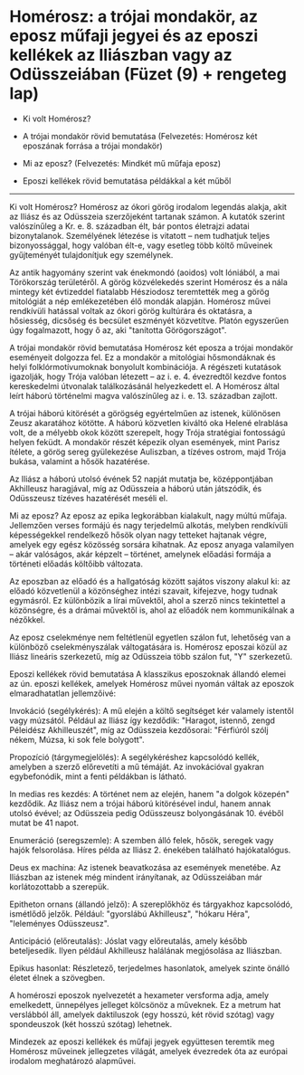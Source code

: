 # Homérosz: a trójai mondakör, az eposz műfaji jegyei és az eposzi kellékek az Iliászban vagy az Odüsszeiában (Füzet (9) + rengeteg lap)

- Ki volt Homérosz?

- A trójai mondakör rövid bemutatása (Felvezetés: Homérosz két eposzának forrása a trójai mondakör)

- Mi az eposz? (Felvezetés: Mindkét mű műfaja eposz)

- Eposzi kellékek rövid bemutatása példákkal a két műből

---

Ki volt Homérosz?
Homérosz az ókori görög irodalom legendás alakja, akit az Iliász és az Odüsszeia szerzőjeként tartanak számon. A kutatók szerint valószínűleg a Kr. e. 8. században élt, bár pontos életrajzi adatai bizonytalanok. Személyének létezése is vitatott – nem tudhatjuk teljes bizonyossággal, hogy valóban élt-e, vagy esetleg több költő műveinek gyűjteményét tulajdonítjuk egy személynek.

Az antik hagyomány szerint vak énekmondó (aoidos) volt Ióniából, a mai Törökország területéről. A görög közvélekedés szerint Homérosz és a nála mintegy két évtizeddel fiatalabb Hésziodosz teremtették meg a görög mitológiát a nép emlékezetében élő mondák alapján. Homérosz művei rendkívüli hatással voltak az ókori görög kultúrára és oktatásra, a hősiesség, dicsőség és becsület eszményét közvetítve. Platón egyszerűen úgy fogalmazott, hogy ő az, aki "tanította Görögországot".

A trójai mondakör rövid bemutatása
Homérosz két eposza a trójai mondakör eseményeit dolgozza fel. Ez a mondakör a mitológiai hősmondáknak és helyi folklórmotívumoknak bonyolult kombinációja. A régészeti kutatások igazolják, hogy Trója valóban létezett – az i. e. 4. évezredtől kezdve fontos kereskedelmi útvonalak találkozásánál helyezkedett el. A Homérosz által leírt háború történelmi magva valószínűleg az i. e. 13. században zajlott.

A trójai háború kitörését a görögség egyértelműen az istenek, különösen Zeusz akaratához kötötte. A háború közvetlen kiváltó oka Helené elrablása volt, de a mélyebb okok között szerepelt, hogy Trója stratégiai fontosságú helyen feküdt. A mondakör részét képezik olyan események, mint Parisz ítélete, a görög sereg gyülekezése Auliszban, a tízéves ostrom, majd Trója bukása, valamint a hősök hazatérése.

Az Iliász a háború utolsó évének 52 napját mutatja be, középpontjában Akhilleusz haragjával, míg az Odüsszeia a háború után játszódik, és Odüsszeusz tízéves hazatérését meséli el.

Mi az eposz?
Az eposz az epika legkorábban kialakult, nagy múltú műfaja. Jellemzően verses formájú és nagy terjedelmű alkotás, melyben rendkívüli képességekkel rendelkező hősök olyan nagy tetteket hajtanak végre, amelyek egy egész közösség sorsára kihatnak. Az eposz anyaga valamilyen – akár valóságos, akár képzelt – történet, amelynek előadási formája a történeti előadás költőibb változata.

Az eposzban az előadó és a hallgatóság között sajátos viszony alakul ki: az előadó közvetlenül a közönséghez intézi szavait, kifejezve, hogy tudnak egymásról. Ez különbözik a lírai művektől, ahol a szerző nincs tekintettel a közönségre, és a drámai művektől is, ahol az előadók nem kommunikálnak a nézőkkel.

Az eposz cselekménye nem feltétlenül egyetlen szálon fut, lehetőség van a különböző cselekményszálak váltogatására is. Homérosz eposzai közül az Iliász lineáris szerkezetű, míg az Odüsszeia több szálon fut, "Y" szerkezetű.

Eposzi kellékek rövid bemutatása
A klasszikus eposzoknak állandó elemei az ún. eposzi kellékek, amelyek Homérosz művei nyomán váltak az eposzok elmaradhatatlan jellemzőivé:

Invokáció (segélykérés): A mű elején a költő segítséget kér valamely istentől vagy múzsától. Például az Iliász így kezdődik: "Haragot, istennő, zengd Péleidész Akhilleuszét", míg az Odüsszeia kezdősorai: "Férfiúról szólj nékem, Múzsa, ki sok fele bolygott".

Propozíció (tárgymegjelölés): A segélykéréshez kapcsolódó kellék, amelyben a szerző előrevetíti a mű témáját. Az invokációval gyakran egybefonódik, mint a fenti példákban is látható.

In medias res kezdés: A történet nem az elején, hanem "a dolgok közepén" kezdődik. Az Iliász nem a trójai háború kitörésével indul, hanem annak utolsó évével; az Odüsszeia pedig Odüsszeusz bolyongásának 10. évéből mutat be 41 napot.

Enumeráció (seregszemle): A szemben álló felek, hősök, seregek vagy hajók felsorolása. Híres példa az Iliász 2. énekében található hajókatalógus.

Deus ex machina: Az istenek beavatkozása az események menetébe. Az Iliászban az istenek még mindent irányítanak, az Odüsszeiában már korlátozottabb a szerepük.

Epitheton ornans (állandó jelző): A szereplőkhöz és tárgyakhoz kapcsolódó, ismétlődő jelzők. Például: "gyorslábú Akhilleusz", "hókaru Héra", "leleményes Odüsszeusz".

Anticipáció (előreutalás): Jóslat vagy előreutalás, amely később beteljesedik. Ilyen például Akhilleusz halálának megjósolása az Iliászban.

Epikus hasonlat: Részletező, terjedelmes hasonlatok, amelyek szinte önálló életet élnek a szövegben.

A homéroszi eposzok nyelvezetét a hexameter versforma adja, amely emelkedett, ünnepélyes jelleget kölcsönöz a műveknek. Ez a metrum hat verslábból áll, amelyek daktiluszok (egy hosszú, két rövid szótag) vagy spondeuszok (két hosszú szótag) lehetnek.

Mindezek az eposzi kellékek és műfaji jegyek együttesen teremtik meg Homérosz műveinek jellegzetes világát, amelyek évezredek óta az európai irodalom meghatározó alapművei.

